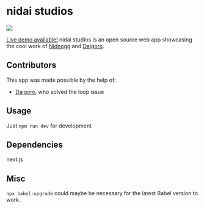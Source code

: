 # nidai studios
![](https://i.imgur.com/hlVTvhQ.png)

[Live demo available!](https://nidnogg.github.io/nidai)
nidai studios is an open source web app showcasing the cool work of [Nidnogg](https://www.deviantart.com/nidnogg) and [Daigoro](https://www.artstation.com/artwork/3zlXJ). 

## Contributors
This app was made possible by the help of:
* [Daigoro](https://github.com/unangity), who solved the loop issue
## Usage

Just ```npm run dev``` for development

## Dependencies 

next.js

## Misc 

```npx babel-upgrade``` could maybe be necessary for the latest Babel version to work.
